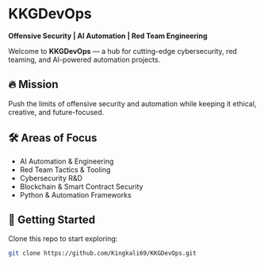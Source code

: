 # KKGDevOps

**Offensive Security | AI Automation | Red Team Engineering**

Welcome to **KKGDevOps** — a hub for cutting-edge cybersecurity, red teaming, and AI-powered automation projects.  

## 🔥 Mission
Push the limits of offensive security and automation while keeping it ethical, creative, and future-focused.  

## 🛠️ Areas of Focus
- AI Automation & Engineering  
- Red Team Tactics & Tooling  
- Cybersecurity R&D  
- Blockchain & Smart Contract Security  
- Python & Automation Frameworks  

## 🚀 Getting Started
Clone this repo to start exploring:
```bash
git clone https://github.com/Kingkali69/KKGDevOps.git
